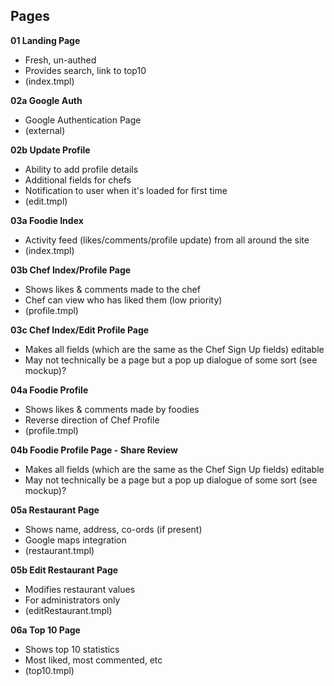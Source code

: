 Pages
-------

**01 Landing Page**
* Fresh, un-authed
* Provides search, link to top10
* (index.tmpl)

**02a Google Auth**
* Google Authentication Page
* (external)

**02b Update Profile**
* Ability to add profile details
* Additional fields for chefs
* Notification to user when it's loaded for first time
* (edit.tmpl)

**03a Foodie Index**
* Activity feed (likes/comments/profile update) from all around the site
* (index.tmpl)

**03b Chef Index/Profile Page**
* Shows likes & comments made to the chef
* Chef can view who has liked them (low priority)
* (profile.tmpl)

**03c Chef Index/Edit Profile Page**
* Makes all fields (which are the same as the Chef Sign Up fields) editable
* May not technically be a page but a pop up dialogue of some sort (see mockup)?

**04a Foodie Profile**
* Shows likes & comments made by foodies
* Reverse direction of Chef Profile
* (profile.tmpl)

**04b Foodie Profile Page - Share Review**
* Makes all fields (which are the same as the Chef Sign Up fields) editable
* May not technically be a page but a pop up dialogue of some sort (see mockup)?

**05a Restaurant Page**
* Shows name, address, co-ords (if present)
* Google maps integration
* (restaurant.tmpl)

**05b Edit Restaurant Page**
* Modifies restaurant values
* For administrators only
* (editRestaurant.tmpl)

**06a Top 10 Page**
* Shows top 10 statistics
* Most liked, most commented, etc
* (top10.tmpl)
